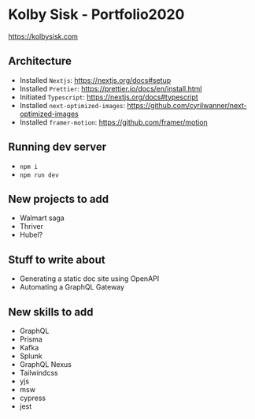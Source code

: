 # Kolby Sisk - Portfolio2020

https://kolbysisk.com

## Architecture

- Installed `Nextjs`: https://nextjs.org/docs#setup
- Installed `Prettier`: https://prettier.io/docs/en/install.html
- Initiated `Typescript`: https://nextjs.org/docs#typescript
- Installed `next-optimized-images`: https://github.com/cyrilwanner/next-optimized-images
- Installed `framer-motion`: https://github.com/framer/motion

## Running dev server

- `npm i`
- `npm run dev`

## New projects to add

- Walmart saga
- Thriver
- Hubel?

## Stuff to write about

- Generating a static doc site using OpenAPI
- Automating a GraphQL Gateway

## New skills to add

- GraphQL
- Prisma
- Kafka
- Splunk
- GraphQL Nexus
- Tailwindcss
- yjs
- msw
- cypress
- jest
